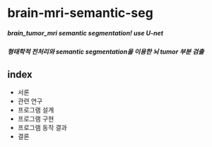 # brain-mri-semantic-seg

##### brain_tumor_mri semantic segmentation! use U-net
##### 형태학적 전처리와 semantic segmentation을 이용한 뇌 tumor 부분 검출

## index

 - 서론
 - 관련 연구
 - 프로그램 설계
 - 프로그램 구현
 - 프로그램 동작 결과
 - 결론

